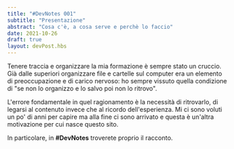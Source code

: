 ```yaml
---
title: "#DevNotes 001"
subtitle: "Presentazione"
abstract: "Cosa c'è, a cosa serve e perchè lo faccio"
date: 2021-10-26
draft: true
layout: devPost.hbs
---
```

Tenere traccia e organizzare la mia formazione è sempre stato un cruccio.
Già dalle superiori organizzare file e cartelle sul computer era un elemento di preoccupazione e di carico nervoso: ho sempre vissuto quella condizione di "se non lo organizzo e lo salvo poi non lo ritrovo".

L'errore fondamentale in quel ragionamento è la necessità di ritrovarlo, di legarsi al contenuto invece che al ricordo dell'esperienza.
Mi ci sono voluti un po' di anni per capire ma alla fine ci sono arrivato e questa è un'altra motivazione per cui nasce questo sito.

In particolare, in **#DevNotes** troverete proprio il racconto.